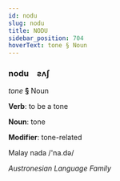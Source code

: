 ```yaml
---
id: nodu
slug: nodu
title: NODU
sidebar_position: 704
hoverText: tone § Noun
---
```


### nodu&emsp;<span kind="abugida">ƨʌʃ</span>

*tone* **§** Noun

**Verb**: to be a tone

**Noun**: tone

**Modifier**: tone-related

Malay nada /'na.də/

*Austronesian Language Family*